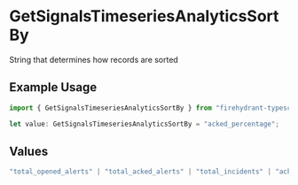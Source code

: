 # GetSignalsTimeseriesAnalyticsSortBy

String that determines how records are sorted

## Example Usage

```typescript
import { GetSignalsTimeseriesAnalyticsSortBy } from "firehydrant-typescript-sdk/models/operations";

let value: GetSignalsTimeseriesAnalyticsSortBy = "acked_percentage";
```

## Values

```typescript
"total_opened_alerts" | "total_acked_alerts" | "total_incidents" | "acked_percentage" | "incidents_percentage"
```